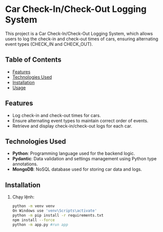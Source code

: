 # Car Check-In/Check-Out Logging System

This project is a Car Check-In/Check-Out Logging System, which allows users to log the check-in and check-out times of cars, ensuring alternating event types (CHECK_IN and CHECK_OUT).

## Table of Contents

- [Features](#features)
- [Technologies Used](#technologies-used)
- [Installation](#installation)
- [Usage](#usage)

## Features

- Log check-in and check-out times for cars.
- Ensure alternating event types to maintain correct order of events.
- Retrieve and display check-in/check-out logs for each car.

## Technologies Used

- **Python**: Programming language used for the backend logic.
- **Pydantic**: Data validation and settings management using Python type annotations.
- **MongoDB**: NoSQL database used for storing car data and logs.

## Installation

1. Chạy lệnh:
   ```bash
   python -m venv venv
   On Windows use 'venv\Scripts\activate'
   python -m pip install -r requirements.txt
   npm install --force
   python -m app.py #run app
   ```
